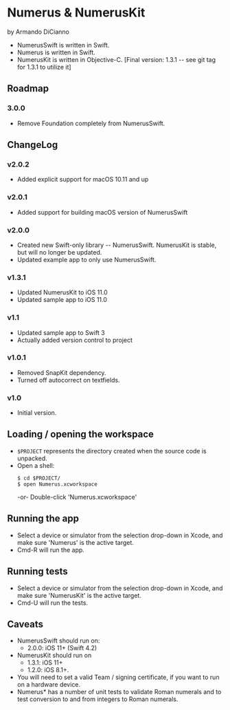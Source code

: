 # Numerus & NumerusKit

  by Armando DiCianno

 * NumerusSwift is written in Swift.
 * Numerus is written in Swift.
 * NumerusKit is written in Objective-C. [Final version: 1.3.1 -- see git tag for 1.3.1 to utilize it]

## Roadmap

### 3.0.0

* Remove Foundation completely from NumerusSwift.

## ChangeLog

### v2.0.2

* Added explicit support for macOS 10.11 and up

### v2.0.1

* Added support for building macOS version of NumerusSwift

### v2.0.0

* Created new Swift-only library -- NumerusSwift. NumerusKit is stable, but will no longer be updated.
* Updated example app to only use NumerusSwift.

### v1.3.1

* Updated NumerusKit to iOS 11.0
* Updated sample app to iOS 11.0

### v1.1

 * Updated sample app to Swift 3
 * Actually added version control to project

### v1.0.1

 * Removed SnapKit dependency.
 * Turned off autocorrect on textfields.

### v1.0

 * Initial version.

## Loading / opening the workspace

 * `$PROJECT` represents the directory created when the source code is unpacked.
 * Open a shell:
   ```console
   $ cd $PROJECT/
   $ open Numerus.xcworkspace
   ```
   -or-
   Double-click 'Numerus.xcworkspace'

## Running the app

 * Select a device or simulator from the selection drop-down in Xcode, and make sure 'Numerus' is the active target.
 * Cmd-R will run the app.

## Running tests

 * Select a device or simulator from the selection drop-down in Xcode, and make sure 'NumerusKit' is the active target.
 * Cmd-U will run the tests.

## Caveats

 * NumerusSwift should run on:
   * 2.0.0: iOS 11+ (Swift 4.2)
 * NumerusKit should run on
   * 1.3.1: iOS 11+
   * 1.2.0: iOS 8.1+.
 * You will need to set a valid Team / signing certificate, if you want to run on a hardware device.
 * Numerus* has a number of unit tests to validate Roman numerals and to test conversion to and from integers to Roman numerals.
